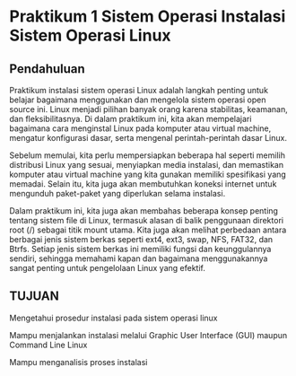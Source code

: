 # Praktikum 1 Sistem Operasi Instalasi Sistem Operasi Linux
## Pendahuluan

Praktikum instalasi sistem operasi Linux adalah langkah penting untuk belajar bagaimana menggunakan dan mengelola sistem operasi open source ini. Linux menjadi pilihan banyak orang karena stabilitas, keamanan, dan fleksibilitasnya. Di dalam praktikum ini, kita akan mempelajari bagaimana cara menginstal Linux pada komputer atau virtual machine, mengatur konfigurasi dasar, serta mengenal perintah-perintah dasar Linux.

Sebelum memulai, kita perlu mempersiapkan beberapa hal seperti memilih distribusi Linux yang sesuai, menyiapkan media instalasi, dan memastikan komputer atau virtual machine yang kita gunakan memiliki spesifikasi yang memadai. Selain itu, kita juga akan membutuhkan koneksi internet untuk mengunduh paket-paket yang diperlukan selama instalasi.

Dalam praktikum ini, kita juga akan membahas beberapa konsep penting tentang sistem file di Linux, termasuk alasan di balik penggunaan direktori root (/) sebagai titik mount utama. Kita juga akan melihat perbedaan antara berbagai jenis sistem berkas seperti ext4, ext3, swap, NFS, FAT32, dan Btrfs. Setiap jenis sistem berkas ini memiliki fungsi dan keunggulannya sendiri, sehingga memahami kapan dan bagaimana menggunakannya sangat penting untuk pengelolaan Linux yang efektif.

## TUJUAN
Mengetahui prosedur instalasi pada sistem operasi linux

Mampu menjalankan instalasi melalui Graphic User Interface (GUI) maupun Command Line Linux

Mampu menganalisis proses instalasi
